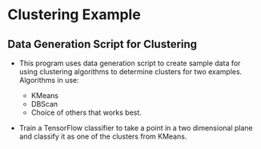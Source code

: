 # Clustering Example

## Data Generation Script for Clustering

- This program uses data generation script to create sample data for using clustering algorithms to determine clusters for two examples. Algorithms in use:  
    - KMeans
    - DBScan
    - Choice of others that works best.
    
- Train a TensorFlow classifier to take a point in a two dimensional plane and classify it as one of the clusters from KMeans.
